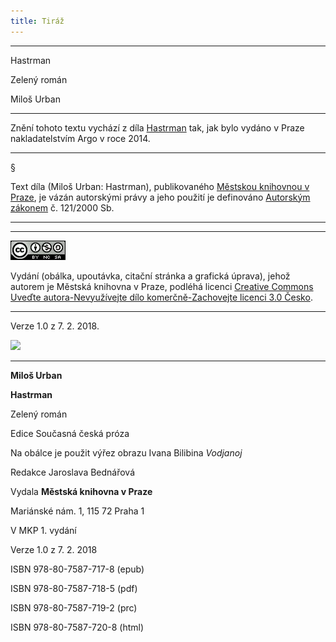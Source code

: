 ```yaml
---
title: Tiráž
---
```


***

Hastrman

Zelený román

Miloš Urban


***

Znění tohoto textu vychází z díla [Hastrman](https://search.mlp.cz/cz/titul/hastrman/4058589/) tak, jak bylo vydáno v Praze nakladatelstvím Argo v roce 2014.  

  

  

* * *

§

Text díla (Miloš Urban: Hastrman), publikovaného [Městskou knihovnou v Praze](https://www.mlp.cz/cz/), je vázán autorskými právy a jeho použití je definováno [Autorským zákonem](https://www.mkcr.cz/predpisy-zakonu-709.html) č. 121/2000 Sb.

  

* * *

  

  

* * *

[![](./resources/image001.jpg)](http://creativecommons.org/licenses/by-nc-sa/3.0/cz/)

Vydání (obálka, upoutávka, citační stránka a grafická úprava), jehož autorem je Městská knihovna v Praze, podléhá licenci [Creative Commons Uveďte autora-Nevyužívejte dílo komerčně-Zachovejte licenci 3.0 Česko](https://creativecommons.org/licenses/by-nc-sa/3.0/cz/).

  

* * *

  

  

Verze 1.0 z 7. 2. 2018.

![](../Images/image002.png)


***

**Miloš Urban**

**Hastrman**

Zelený román

  

Edice Současná česká próza

  

Na obálce je použit výřez obrazu Ivana Bilibina _Vodjanoj_

  

Redakce Jaroslava Bednářová

  

Vydala **Městská knihovna v Praze**

  

Mariánské nám. 1, 115 72 Praha 1

  

V MKP 1. vydání

  

Verze 1.0 z 7. 2. 2018

  

ISBN 978-80-7587-717-8 (epub)

  

ISBN 978-80-7587-718-5 (pdf)

  

ISBN 978-80-7587-719-2 (prc)

  

ISBN 978-80-7587-720-8 (html)
